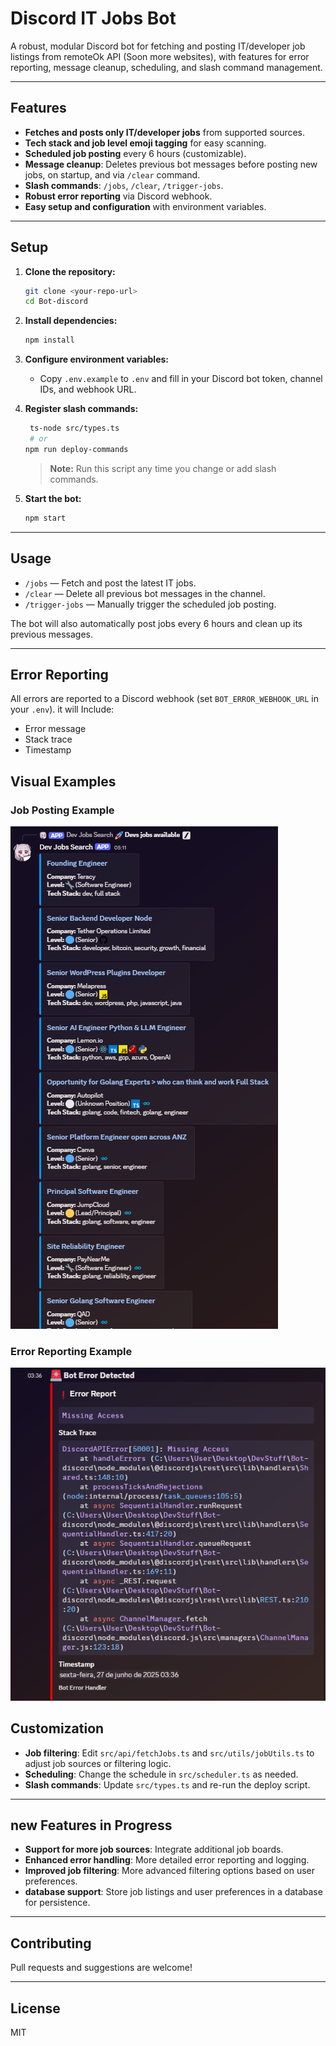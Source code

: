 # Discord IT Jobs Bot

A robust, modular Discord bot for fetching and posting IT/developer job listings from remoteOk API (Soon more websites), with features for error reporting, message cleanup, scheduling, and slash command management.

---

## Features

- **Fetches and posts only IT/developer jobs** from supported sources.
- **Tech stack and job level emoji tagging** for easy scanning.
- **Scheduled job posting** every 6 hours (customizable).
- **Message cleanup**: Deletes previous bot messages before posting new jobs, on startup, and via `/clear` command.
- **Slash commands**: `/jobs`, `/clear`, `/trigger-jobs`.
- **Robust error reporting** via Discord webhook.
- **Easy setup and configuration** with environment variables.

---

## Setup

1. **Clone the repository:**

   ```bash
   git clone <your-repo-url>
   cd Bot-discord
   ```

2. **Install dependencies:**

   ```bash
   npm install
   ```

3. **Configure environment variables:**

   - Copy `.env.example` to `.env` and fill in your Discord bot token, channel IDs, and webhook URL.

4. **Register slash commands:**

   ```bash
    ts-node src/types.ts
    # or
   npm run deploy-commands
   ```

   > **Note:** Run this script any time you change or add slash commands.

5. **Start the bot:**
   ```bash
   npm start
   ```

---

## Usage

- `/jobs` — Fetch and post the latest IT jobs.
- `/clear` — Delete all previous bot messages in the channel.
- `/trigger-jobs` — Manually trigger the scheduled job posting.

The bot will also automatically post jobs every 6 hours and clean up its previous messages.

---

## Error Reporting

All errors are reported to a Discord webhook (set `BOT_ERROR_WEBHOOK_URL` in your `.env`). it will Include:

- Error message
- Stack trace
- Timestamp

## Visual Examples

### Job Posting Example

![Demonstração](assets/posting.png)

### Error Reporting Example

![Erro](assets/error.png)

## Customization

- **Job filtering**: Edit `src/api/fetchJobs.ts` and `src/utils/jobUtils.ts` to adjust job sources or filtering logic.
- **Scheduling**: Change the schedule in `src/scheduler.ts` as needed.
- **Slash commands**: Update `src/types.ts` and re-run the deploy script.

---

## new Features in Progress

- **Support for more job sources**: Integrate additional job boards.
- **Enhanced error handling**: More detailed error reporting and logging.
- **Improved job filtering**: More advanced filtering options based on user preferences.
- **database support**: Store job listings and user preferences in a database for persistence.

---

## Contributing

Pull requests and suggestions are welcome!

---

## License

MIT
